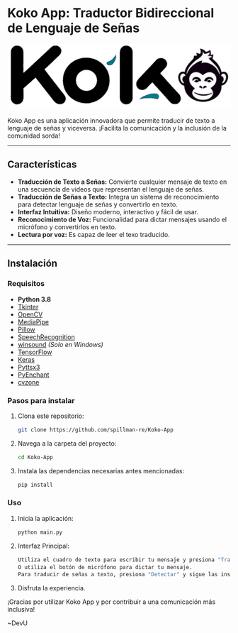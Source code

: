 # Koko App: Traductor Bidireccional de Lenguaje de Señas

![Koko App Logo](imagenes/logo.png)

Koko App es una aplicación innovadora que permite traducir de texto a lenguaje de señas y viceversa. ¡Facilita la comunicación y la inclusión de la comunidad sorda!

---

## Características

- **Traducción de Texto a Señas:** Convierte cualquier mensaje de texto en una secuencia de videos que representan el lenguaje de señas.
- **Traducción de Señas a Texto:** Integra un sistema de reconocimiento para detectar lenguaje de señas y convertirlo en texto.
- **Interfaz Intuitiva:** Diseño moderno, interactivo y fácil de usar.
- **Reconocimiento de Voz:** Funcionalidad para dictar mensajes usando el micrófono y convertirlos en texto.
- **Lectura por voz:** Es capaz de leer el texo traducido.
  
---

## Instalación

### Requisitos

- **Python 3.8**  
- [Tkinter](https://docs.python.org/3/library/tkinter.html)  
- [OpenCV](https://opencv.org/)  
- [MediaPipe](https://mediapipe.dev/)  
- [Pillow](https://python-pillow.org/)  
- [SpeechRecognition](https://pypi.org/project/SpeechRecognition/)  
- [winsound](https://docs.python.org/3/library/winsound.html) *(Solo en Windows)*  
- [TensorFlow](https://www.tensorflow.org/)  
- [Keras](https://keras.io/)  
- [Pyttsx3](https://pypi.org/project/pyttsx3/)  
- [PyEnchant](https://pypi.org/project/pyenchant/)  
- [cvzone](https://github.com/cvzone/cvzone)

### Pasos para instalar

1. Clona este repositorio:

   ```bash
   git clone https://github.com/spillman-re/Koko-App

2. Navega a la carpeta del proyecto:

   ```bash
   cd Koko-App

3. Instala las dependencias necesarias antes mencionadas:

   ```bash
   pip install
   
### Uso

1. Inicia la aplicación:
   
   ```bash
   python main.py

2. Interfaz Principal:

   ```bash
   Utiliza el cuadro de texto para escribir tu mensaje y presiona "Traducir" para ver el video en lenguaje de señas.
   O utiliza el botón de micrófono para dictar tu mensaje.
   Para traducir de señas a texto, presiona "Detectar" y sigue las instrucciones en pantalla.

3. Disfruta la experiencia.

¡Gracias por utilizar Koko App y por contribuir a una comunicación más inclusiva!

~DevU
